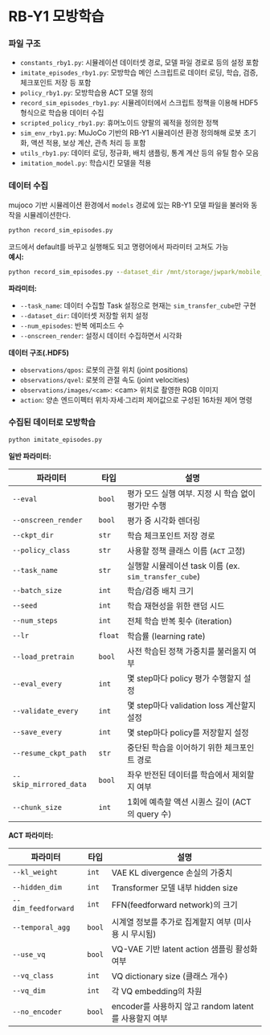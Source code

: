 # RB-Y1 모방학습

### 파일 구조

- `constants_rby1.py`: 시뮬레이션 데이터셋 경로, 모델 파일 경로로 등의 설정 포함
- `imitate_episodes_rby1.py`: 모방학습 메인 스크립트로 데이터 로딩, 학습, 검증, 체크포인트 저장 등 포함
- `policy_rby1.py`: 모방학습용 ACT 모델 정의
- `record_sim_episodes_rby1.py`: 시뮬레이터에서 스크립트 정책을 이용해 HDF5 형식으로 학습용 데이터 수집
- `scripted_policy_rby1.py`: 휴머노이드 양팔의 궤적을 정의한 정책
- `sim_env_rby1.py`: MuJoCo 기반의 RB-Y1 시뮬레이션 환경 정의해해 로봇 초기화, 액션 적용, 보상 계산, 관측 처리 등 포함
- `utils_rby1.py`: 데이터 로딩, 정규화, 배치 샘플링, 통계 계산 등의 유틸 함수 모음
- `imitation_model.py`: 학습시킨 모델을 적용

### 데이터 수집

mujoco 기반 시뮬레이션 환경에서 `models` 경로에 있는 RB-Y1 모델 파일을 불러와 동작을 시뮬레이션한다. 

```cmd
python record_sim_episodes.py
```

코드에서 default를 바꾸고 실행해도 되고 명령어에서 파라미터 고쳐도 가능  
**예시:**

```cmd
python record_sim_episodes.py --dataset_dir /mnt/storage/jwpark/mobile_aloha/datasets/ --onscreen_render
```

**파라미터:**
- `--task_name`: 데이터 수집할 Task 설정으로 현재는 `sim_transfer_cube`만 구현
- `--dataset_dir`: 데이터셋 저장할 위치 설정
- `--num_episodes`: 반복 에피소드 수
- `--onscreen_render`: 설정시 데이터 수집하면서 시각화

**데이터 구조(.HDF5)**

- `observations/qpos`: 로봇의 관절 위치 (joint positions)
- `observations/qvel`: 로봇의 관절 속도 (joint velocities)
- `observations/images/<cam>`: \<cam> 위치로 촬영한 RGB 이미지
- `action`: 양손 엔드이펙터 위치·자세·그리퍼 제어값으로 구성된 16차원 제어 명령

### 수집된 데이터로 모방학습

```cmd
python imitate_episodes.py
```

**일반 파라미터:**

| 파라미터                   | 타입      | 설명                                          |
| ---------------------- | ------- | ------------------------------------------- |
| `--eval`               | `bool`  | 평가 모드 실행 여부. 지정 시 학습 없이 평가만 수행              |
| `--onscreen_render`    | `bool`  | 평가 중 시각화 렌더링                  |
| `--ckpt_dir`           | `str`   | 학습 체크포인트 저장 경로                              |
| `--policy_class`       | `str`   | 사용할 정책 클래스 이름 (`ACT` 고정)                    |
| `--task_name`          | `str`   | 실행할 시뮬레이션 task 이름 (ex. `sim_transfer_cube`) |
| `--batch_size`         | `int`   | 학습/검증 배치 크기                                 |
| `--seed`               | `int`   | 학습 재현성을 위한 랜덤 시드                            |
| `--num_steps`          | `int`   | 전체 학습 반복 횟수 (iteration)                     |
| `--lr`                 | `float` | 학습률 (learning rate)                         |
| `--load_pretrain`      | `bool`  | 사전 학습된 정책 가중치를 불러올지 여부                      |
| `--eval_every`         | `int`   | 몇 step마다 policy 평가 수행할지 설정                  |
| `--validate_every`     | `int`   | 몇 step마다 validation loss 계산할지 설정            |
| `--save_every`         | `int`   | 몇 step마다 policy를 저장할지 설정                    |
| `--resume_ckpt_path`   | `str`   | 중단된 학습을 이어하기 위한 체크포인트 경로                    |
| `--skip_mirrored_data` | `bool`  | 좌우 반전된 데이터를 학습에서 제외할지 여부                    |
| `--chunk_size`         | `int`   | 1회에 예측할 액션 시퀀스 길이 (ACT의 query 수)            |

**ACT 파라미터:**

| 파라미터                | 타입     | 설명                                      |
| ------------------- | ------ | --------------------------------------- |
| `--kl_weight`       | `int`  | VAE KL divergence 손실의 가중치               |
| `--hidden_dim`      | `int`  | Transformer 모델 내부 hidden size           |
| `--dim_feedforward` | `int`  | FFN(feedforward network)의 크기            |
| `--temporal_agg`    | `bool` | 시계열 정보를 추가로 집계할지 여부 (미사용 시 무시됨)         |
| `--use_vq`          | `bool` | VQ-VAE 기반 latent action 샘플링 활성화 여부      |
| `--vq_class`        | `int`  | VQ dictionary size (클래스 개수)             |
| `--vq_dim`          | `int`  | 각 VQ embedding의 차원                      |
| `--no_encoder`      | `bool` | encoder를 사용하지 않고 random latent를 사용할지 여부 |

